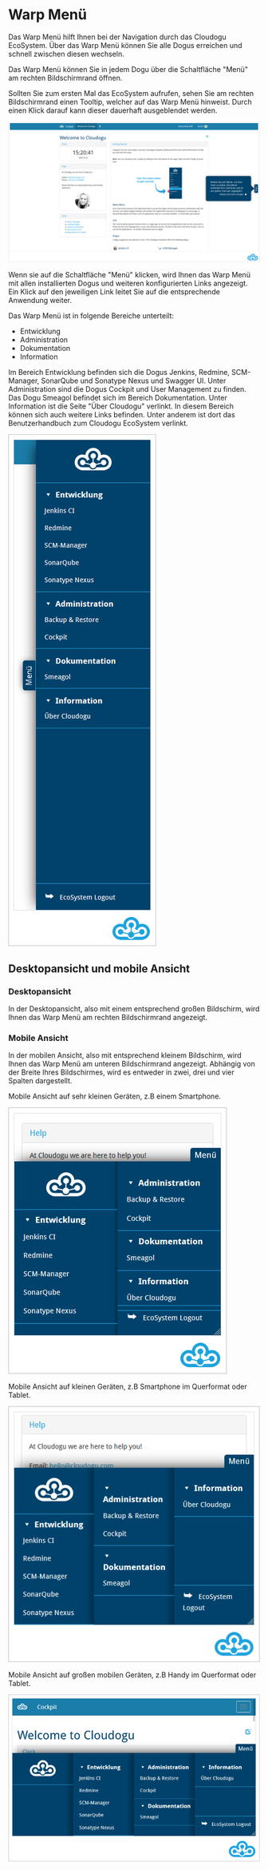 # Warp Menü

Das Warp Menü hilft Ihnen bei der Navigation durch das Cloudogu EcoSystem. Über das Warp Menü können Sie alle  Dogus erreichen und schnell zwischen diesen wechseln.

Das Warp Menü können Sie in jedem Dogu über die Schaltfläche "Menü" am rechten Bildschirmrand öffnen.

Sollten Sie zum ersten Mal das EcoSystem aufrufen, sehen Sie am rechten Bildschirmrand einen Tooltip, welcher auf das Warp Menü hinweist.
Durch einen Klick darauf kann dieser dauerhaft ausgeblendet werden.

![Warp Menü Platzierung](figures/warp-menu/WarpMenuFirstView.png)

Wenn sie auf die Schaltfläche "Menü" klicken, wird Ihnen das Warp Menü mit allen installierten Dogus und weiteren konfigurierten
Links angezeigt. Ein Klick auf den jeweiligen Link leitet Sie auf die entsprechende Anwendung weiter.

Das Warp Menü ist in folgende Bereiche unterteilt:

* Entwicklung
* Administration
* Dokumentation
* Information

Im Bereich Entwicklung befinden sich die Dogus Jenkins, Redmine, SCM-Manager, SonarQube und Sonatype Nexus und Swagger UI. Unter Administration sind die Dogus Cockpit und User Management zu finden. Das Dogu Smeagol befindet sich im Bereich Dokumentation. Unter Information ist die Seite "Über Cloudogu" verlinkt. In diesem Bereich können sich auch weitere Links befinden. Unter anderem ist dort das Benutzerhandbuch zum Cloudogu EcoSystem verlinkt.

![Warp Menü Tools](figures/warp-menu/WarpMenuFocus.png)


## Desktopansicht und mobile Ansicht

### Desktopansicht

In der Desktopansicht, also mit einem entsprechend großen Bildschirm, wird Ihnen das Warp Menü am rechten Bildschirmrand angezeigt.

### Mobile Ansicht

In der mobilen Ansicht, also mit entsprechend kleinem Bildschirm, wird Ihnen das Warp Menü am unteren Bildschirmrand angezeigt.
Abhängig von der Breite Ihres Bildschirmes, wird es entweder in zwei, drei und vier Spalten dargestellt.


Mobile Ansicht auf sehr kleinen Geräten, z.B einem Smartphone.

![Warp Menü zwei Spalten: mobil](figures/warp-menu/WarpMenuTwoColumns.png)


Mobile Ansicht auf kleinen Geräten, z.B Smartphone im Querformat oder Tablet.

![Warp Menü drei Spalten: mobil](figures/warp-menu/WarpMenuThreeColumns.png)

Mobile Ansicht auf großen mobilen Geräten, z.B Handy im Querformat oder Tablet.

![Warp Menü vier Spalten: mobil](figures/warp-menu/WarpMenuFourColumns.png)
